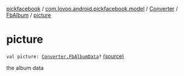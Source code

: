 [pickfacebook](../../../index.md) / [com.lovoo.android.pickfacebook.model](../../index.md) / [Converter](../index.md) / [FbAlbum](index.md) / [picture](./picture.md)

# picture

`val picture: `[`Converter.FbAlbumData`](../-fb-album-data/index.md)`?` [(source)](https://github.com/lovoo/android-pickpic/blob/master/pickfacebook/src/main/kotlin/com/lovoo/android/pickfacebook/model/Converter.kt#L71)

the album data

